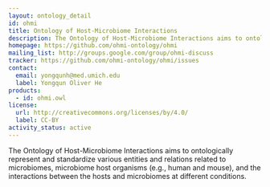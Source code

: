```yaml
---
layout: ontology_detail
id: ohmi
title: Ontology of Host-Microbiome Interactions
description: The Ontology of Host-Microbiome Interactions aims to ontologically represent and standardize various entities and relations related to microbiomes, microbiome host organisms (e.g., human and mouse), and the interactions between the hosts and microbiomes at different conditions.
homepage: https://github.com/ohmi-ontology/ohmi
mailing_list: http://groups.google.com/group/ohmi-discuss
tracker: https://github.com/ohmi-ontology/ohmi/issues
contact:
  email: yongqunh@med.umich.edu
  label: Yongqun Oliver He
products:
  - id: ohmi.owl
license:
  url: http://creativecommons.org/licenses/by/4.0/
  label: CC-BY
activity_status: active
---
```


The Ontology of Host-Microbiome Interactions aims to ontologically represent and standardize various entities and relations related to microbiomes, microbiome host organisms (e.g., human and mouse), and the interactions between the hosts and microbiomes at different conditions.

